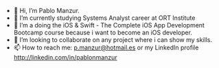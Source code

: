 - 👋 Hi, I’m Pablo Manzur. 
- 👀 I’m currently studying Systems Analyst career at ORT Institute
- 🌱 I’m a doing  the iOS & Swift - The Complete iOS App Development Bootcamp course because i want to become an iOS developer.
- 💞️ I’m looking to collaborate on any project where i can show my skills.
- 📫 How to reach me: p.manzur@hotmail.es or my LinkedIn profile http://linkedin.com/in/pablonmanzur
